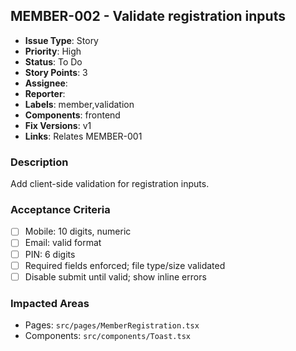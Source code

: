 ## MEMBER-002 - Validate registration inputs

- **Issue Type**: Story
- **Priority**: High
- **Status**: To Do
- **Story Points**: 3
- **Assignee**: 
- **Reporter**: 
- **Labels**: member,validation
- **Components**: frontend
- **Fix Versions**: v1
- **Links**: Relates MEMBER-001

### Description
Add client-side validation for registration inputs.

### Acceptance Criteria
- [ ] Mobile: 10 digits, numeric
- [ ] Email: valid format
- [ ] PIN: 6 digits
- [ ] Required fields enforced; file type/size validated
- [ ] Disable submit until valid; show inline errors

### Impacted Areas
- Pages: `src/pages/MemberRegistration.tsx`
- Components: `src/components/Toast.tsx`
